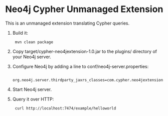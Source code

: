 Neo4j Cypher Unmanaged Extension
================================

This is an unmanaged extension translating Cypher queries. 

1. Build it: 

        mvn clean package

2. Copy target/cypher-neo4jextension-1.0.jar to the plugins/ directory of your Neo4j server.

3. Configure Neo4j by adding a line to conf/neo4j-server.properties:

        org.neo4j.server.thirdparty_jaxrs_classes=com.cypher.neo4jextension=/example

4. Start Neo4j server.

5. Query it over HTTP:

        curl http://localhost:7474/example/helloworld

